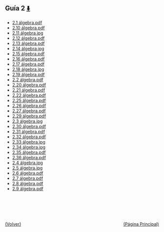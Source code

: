 
<html>
<body>
<h2>Guía 2 <a href="https://downgit.github.io/#/home?url=https://github.com/Apuntes-FIUBA/Apuntes-Electronica/tree/main/81 - Matemática/8102 - Algebra II/Guias de Problemas/Resueltos/Guía 2" style="font-size:20px">  ⬇️ </a></h2>
<ul>
    <li><a href="2.1 álgebra.pdf">2.1 álgebra.pdf</a></li>
    <li><a href="2.10 álgebra.pdf">2.10 álgebra.pdf</a></li>
    <li><a href="2.11 álgebra.jpg">2.11 álgebra.jpg</a></li>
    <li><a href="2.12 álgebra.pdf">2.12 álgebra.pdf</a></li>
    <li><a href="2.13 álgebra.pdf">2.13 álgebra.pdf</a></li>
    <li><a href="2.14 álgebra.jpg">2.14 álgebra.jpg</a></li>
    <li><a href="2.15 álgebra.pdf">2.15 álgebra.pdf</a></li>
    <li><a href="2.16 álgebra.pdf">2.16 álgebra.pdf</a></li>
    <li><a href="2.17 álgebra.pdf">2.17 álgebra.pdf</a></li>
    <li><a href="2.18 álgebra.jpg">2.18 álgebra.jpg</a></li>
    <li><a href="2.19 álgebra.pdf">2.19 álgebra.pdf</a></li>
    <li><a href="2.2 álgebra.pdf">2.2 álgebra.pdf</a></li>
    <li><a href="2.20 álgebra.pdf">2.20 álgebra.pdf</a></li>
    <li><a href="2.21 álgebra.pdf">2.21 álgebra.pdf</a></li>
    <li><a href="2.22 álgebra.pdf">2.22 álgebra.pdf</a></li>
    <li><a href="2.25 álgebra.pdf">2.25 álgebra.pdf</a></li>
    <li><a href="2.26 álgebra.pdf">2.26 álgebra.pdf</a></li>
    <li><a href="2.27 álgebra.pdf">2.27 álgebra.pdf</a></li>
    <li><a href="2.29 álgebra.pdf">2.29 álgebra.pdf</a></li>
    <li><a href="2.3 álgebra.jpg">2.3 álgebra.jpg</a></li>
    <li><a href="2.30 álgebra.pdf">2.30 álgebra.pdf</a></li>
    <li><a href="2.31 álgebra.pdf">2.31 álgebra.pdf</a></li>
    <li><a href="2.32 álgebra.pdf">2.32 álgebra.pdf</a></li>
    <li><a href="2.33 álgebra.jpg">2.33 álgebra.jpg</a></li>
    <li><a href="2.34 álgebra.jpg">2.34 álgebra.jpg</a></li>
    <li><a href="2.35 álgebra.pdf">2.35 álgebra.pdf</a></li>
    <li><a href="2.36 álgebra.pdf">2.36 álgebra.pdf</a></li>
    <li><a href="2.4 álgebra.jpg">2.4 álgebra.jpg</a></li>
    <li><a href="2.5 álgebra.jpg">2.5 álgebra.jpg</a></li>
    <li><a href="2.6 álgebra.pdf">2.6 álgebra.pdf</a></li>
    <li><a href="2.7 álgebra.pdf">2.7 álgebra.pdf</a></li>
    <li><a href="2.8 álgebra.pdf">2.8 álgebra.pdf</a></li>
    <li><a href="2.9 álgebra.pdf">2.9 álgebra.pdf</a></li>
</ul>
</body>
</html>













<br><br><br><br><br><a href="../" style="float: left">(Volver)</a> <a href="https://apuntes-fiuba.github.io/Apuntes-Electronica" style="float: right">(Página Principal)</a>
